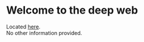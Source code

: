 # Welcome to the deep web
Located <a href="https://rgtn.github.io/Welcome-to-the-deep-web/">here</a>. <br>
No other information provided.
